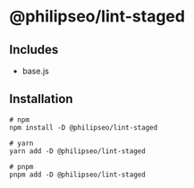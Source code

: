 # @philipseo/lint-staged

## Includes

- base.js

## Installation

```
# npm
npm install -D @philipseo/lint-staged

# yarn
yarn add -D @philipseo/lint-staged

# pnpm
pnpm add -D @philipseo/lint-staged
```
